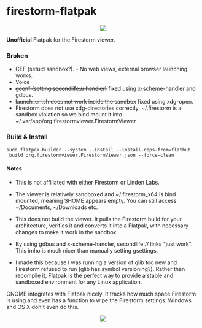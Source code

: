# firestorm-flatpak

<p align="center">
<img src="https://git.smi.sh/Daniel/firestorm-flatpak/raw/master/org.firestormviewer.FirestormViewer.png"/>
</p>

**Unofficial** Flatpak for the Firestorm viewer.

### Broken
* CEF (setuid sandbox?). - No web views, external browser launching works.
* Voice
* ~~gconf (setting secondlife:// handler)~~ fixed using x-scheme-handler and gdbus.
* ~~launch_url.sh does not work inside the sandbox~~ fixed using xdg-open.
* Firestorm does not use xdg-directories correctly. ~/.firestorm is a sandbox violation so we bind mount it into ~/.var/app/org.firestormviewer.FirestormViewer

### Build & Install

```shell
sudo flatpak-builder --system --install --install-deps-from=flathub _build org.firestormviewer.FirestormViewer.json --force-clean
```

#### Notes
* This is not affiliated with either Firestorm or Linden Labs.

* The viewer is relatively sandboxed and ~/.firestorm_x64 is bind mounted, meaning $HOME appears empty. You can still access ~/Documents, ~/Downloads etc.

* This does not build the viewer. It pulls the Firestorm build for your architecture, verifies it and converts it into a Flatpak, with necessary changes to make it work in the sandbox.

* By using gdbus and x-scheme-handler, secondlife:// links "just work". This imho is much nicer than manually setting gsettings.

* I made this because I was running a version of glib too new and Firestorm refused to run (glib has symbol versioning?). Rather than recompile it, Flatpak is the perfect way to provide a stable and sandboxed environment for any Linux application.

GNOME integrates with Flatpak nicely. It tracks how much space Firestorm is using and even has a function to wipe the Firestorm settings. Windows and OS X don't even do this.

<p align="center">
<img src="https://i.imgur.com/m59sSOy.png"/>
</p>